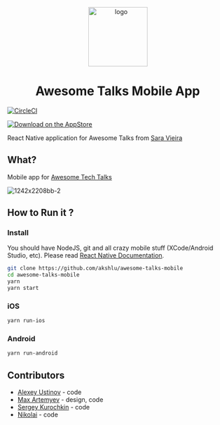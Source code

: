 <p align="center">
  <img alt="logo" src="https://user-images.githubusercontent.com/460919/202657726-ef561a50-3012-4269-a500-d72db2bc1d3c.png" height="135px">
  <h1 align="center">Awesome Talks Mobile App</h1>
</p>

[![CircleCI](https://circleci.com/gh/akshlu/awesome-talks-mobile/tree/master.svg?style=svg)](https://circleci.com/gh/akshlu/awesome-talks-mobile/tree/master)

[![Download on the AppStore](https://linkmaker.itunes.apple.com/assets/shared/badges/en-us/appstore-lrg.svg)](https://itunes.apple.com/us/app/awesome-talks/id1394086097?mt=8)

React Native application for Awesome Talks from [Sara Vieira](https://github.com/SaraVieira)

## What?
Mobile app for [Awesome Tech Talks](https://github.com/SaraVieira/awesome-talks)

![1242x2208bb-2](https://user-images.githubusercontent.com/460919/202651009-466796c2-6c3c-4310-a0b4-a061d554407f.png)

## How to Run it ?
### Install
You should have NodeJS, git and all crazy mobile stuff (XCode/Android Studio, etc). Please read [React Native Documentation](https://facebook.github.io/react-native/docs/getting-started.html).
```sh
git clone https://github.com/akshlu/awesome-talks-mobile
cd awesome-talks-mobile
yarn
yarn start
```
### iOS
```sh
yarn run-ios
```
### Android
```sh
yarn run-android
```
## Contributors
* [Alexey Ustinov](https://github.com/akshlu) - code
* [Max Artemyev](https://github.com/maxarta) - design, code
* [Sergey Kurochkin](https://github.com/sichacvah) - code
* [Nikolai](https://github.com/nikolai56) - code
